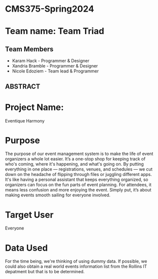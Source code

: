 # CMS375-Spring2024



# Team name: Team Triad

## Team Members
  - Karam Hack - Programmer & Designer
  - Xandria Bramble - Programmer & Designer
  - Nicole Edoziem - Team lead & Programmer

## ABSTRACT
  # Project Name: 
  Eventique Harmony

# Purpose 
The purpose of our event management system is to make the life of event organizers a whole lot easier. It’s a one-stop shop for keeping track of who's coming, where it's happening, and what's going on. By putting everything in one place — registrations, venues, and schedules — we cut down on the headache of flipping through files or juggling different apps. It's like having a personal assistant that keeps everything organized, so organizers can focus on the fun parts of event planning. For attendees, it means less confusion and more enjoying the event. Simply put, it’s about making events smooth sailing for everyone involved.

# Target User
Everyone

# Data Used 
For the time being, we're thinking of using dummy data. If possible, we could also obtain a real world events information list from the Rollins IT depatment but that is to be determined.


